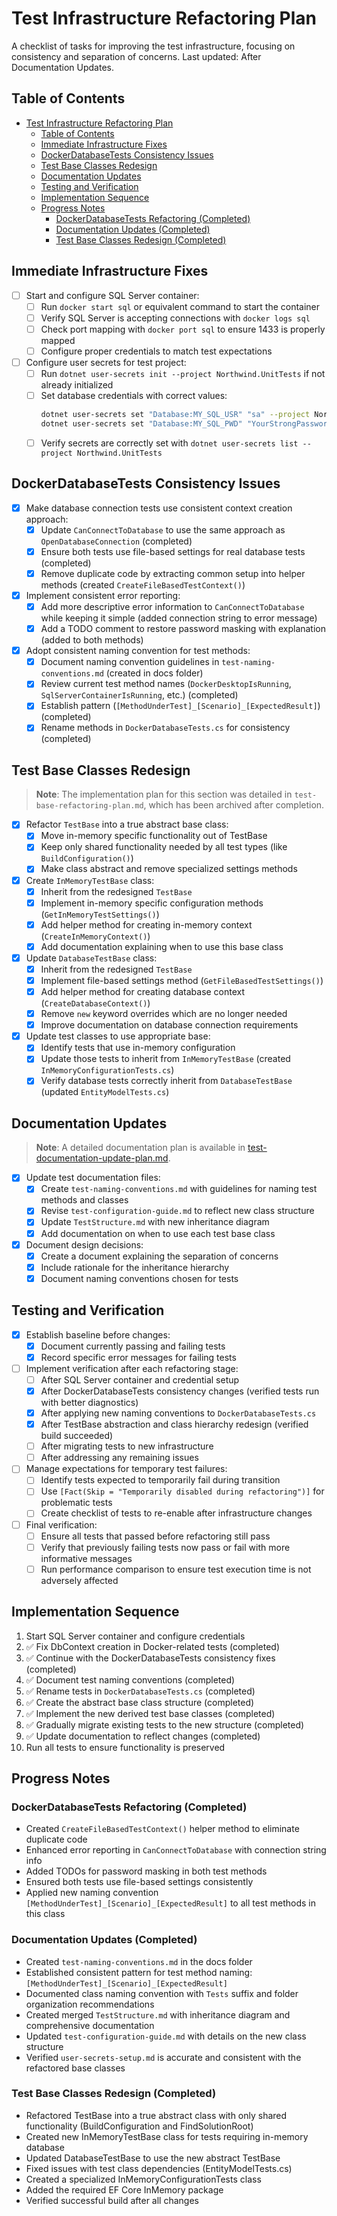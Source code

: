 # Test Infrastructure Refactoring Plan

A checklist of tasks for improving the test infrastructure, focusing on consistency and separation of concerns.
Last updated: After Documentation Updates.

## Table of Contents

- [Test Infrastructure Refactoring Plan](#test-infrastructure-refactoring-plan)
  - [Table of Contents](#table-of-contents)
  - [Immediate Infrastructure Fixes](#immediate-infrastructure-fixes)
  - [DockerDatabaseTests Consistency Issues](#dockerdatabasetests-consistency-issues)
  - [Test Base Classes Redesign](#test-base-classes-redesign)
  - [Documentation Updates](#documentation-updates)
  - [Testing and Verification](#testing-and-verification)
  - [Implementation Sequence](#implementation-sequence)
  - [Progress Notes](#progress-notes)
    - [DockerDatabaseTests Refactoring (Completed)](#dockerdatabasetests-refactoring-completed)
    - [Documentation Updates (Completed)](#documentation-updates-completed)
    - [Test Base Classes Redesign (Completed)](#test-base-classes-redesign-completed)

## Immediate Infrastructure Fixes

- [ ] Start and configure SQL Server container:
  - [ ] Run `docker start sql` or equivalent command to start the container
  - [ ] Verify SQL Server is accepting connections with `docker logs sql`
  - [ ] Check port mapping with `docker port sql` to ensure 1433 is properly mapped
  - [ ] Configure proper credentials to match test expectations

- [ ] Configure user secrets for test project:
  - [ ] Run `dotnet user-secrets init --project Northwind.UnitTests` if not already initialized
  - [ ] Set database credentials with correct values:
    ```bash
    dotnet user-secrets set "Database:MY_SQL_USR" "sa" --project Northwind.UnitTests
    dotnet user-secrets set "Database:MY_SQL_PWD" "YourStrongPassword" --project Northwind.UnitTests
    ```
  - [ ] Verify secrets are correctly set with `dotnet user-secrets list --project Northwind.UnitTests`

## DockerDatabaseTests Consistency Issues

- [x] Make database connection tests use consistent context creation approach:
  - [x] Update `CanConnectToDatabase` to use the same approach as `OpenDatabaseConnection` (completed)
  - [x] Ensure both tests use file-based settings for real database tests (completed)
  - [x] Remove duplicate code by extracting common setup into helper methods (created `CreateFileBasedTestContext()`)

- [x] Implement consistent error reporting:
  - [x] Add more descriptive error information to `CanConnectToDatabase` while keeping it simple (added connection string to error message)
  - [x] Add a TODO comment to restore password masking with explanation (added to both methods)

- [x] Adopt consistent naming convention for test methods:
  - [x] Document naming convention guidelines in `test-naming-conventions.md` (created in docs folder)
  - [x] Review current test method names (`DockerDesktopIsRunning`, `SqlServerContainerIsRunning`, etc.) (completed)
  - [x] Establish pattern (`[MethodUnderTest]_[Scenario]_[ExpectedResult]`) (completed)
  - [x] Rename methods in `DockerDatabaseTests.cs` for consistency (completed)

## Test Base Classes Redesign

> **Note**: The implementation plan for this section was detailed in `test-base-refactoring-plan.md`, which has been archived after completion.

- [x] Refactor `TestBase` into a true abstract base class:
  - [x] Move in-memory specific functionality out of TestBase
  - [x] Keep only shared functionality needed by all test types (like `BuildConfiguration()`)
  - [x] Make class abstract and remove specialized settings methods

- [x] Create `InMemoryTestBase` class:
  - [x] Inherit from the redesigned `TestBase`
  - [x] Implement in-memory specific configuration methods (`GetInMemoryTestSettings()`)
  - [x] Add helper method for creating in-memory context (`CreateInMemoryContext()`)
  - [x] Add documentation explaining when to use this base class

- [x] Update `DatabaseTestBase` class:
  - [x] Inherit from the redesigned `TestBase`
  - [x] Implement file-based settings method (`GetFileBasedTestSettings()`)
  - [x] Add helper method for creating database context (`CreateDatabaseContext()`)
  - [x] Remove `new` keyword overrides which are no longer needed
  - [x] Improve documentation on database connection requirements

- [x] Update test classes to use appropriate base:
  - [x] Identify tests that use in-memory configuration
  - [x] Update those tests to inherit from `InMemoryTestBase` (created `InMemoryConfigurationTests.cs`)
  - [x] Verify database tests correctly inherit from `DatabaseTestBase` (updated `EntityModelTests.cs`)

## Documentation Updates

> **Note**: A detailed documentation plan is available in [test-documentation-update-plan.md](test-documentation-update-plan.md).

- [x] Update test documentation files:
  - [x] Create `test-naming-conventions.md` with guidelines for naming test methods and classes
  - [x] Revise `test-configuration-guide.md` to reflect new class structure
  - [x] Update `TestStructure.md` with new inheritance diagram
  - [x] Add documentation on when to use each test base class

- [x] Document design decisions:
  - [x] Create a document explaining the separation of concerns
  - [x] Include rationale for the inheritance hierarchy
  - [x] Document naming conventions chosen for tests

## Testing and Verification

- [x] Establish baseline before changes:
  - [x] Document currently passing and failing tests
  - [x] Record specific error messages for failing tests

- [ ] Implement verification after each refactoring stage:
  - [ ] After SQL Server container and credential setup
  - [x] After DockerDatabaseTests consistency changes (verified tests run with better diagnostics)
  - [x] After applying new naming conventions to `DockerDatabaseTests.cs`
  - [x] After TestBase abstraction and class hierarchy redesign (verified build succeeded)
  - [ ] After migrating tests to new infrastructure
  - [ ] After addressing any remaining issues

- [ ] Manage expectations for temporary test failures:
  - [ ] Identify tests expected to temporarily fail during transition
  - [ ] Use `[Fact(Skip = "Temporarily disabled during refactoring")]` for problematic tests
  - [ ] Create checklist of tests to re-enable after infrastructure changes

- [ ] Final verification:
  - [ ] Ensure all tests that passed before refactoring still pass
  - [ ] Verify that previously failing tests now pass or fail with more informative messages
  - [ ] Run performance comparison to ensure test execution time is not adversely affected

## Implementation Sequence

1. Start SQL Server container and configure credentials
2. ✅ Fix DbContext creation in Docker-related tests (completed)
3. ✅ Continue with the DockerDatabaseTests consistency fixes (completed)
4. ✅ Document test naming conventions (completed)
5. ✅ Rename tests in `DockerDatabaseTests.cs` (completed)
6. ✅ Create the abstract base class structure (completed)
7. ✅ Implement the new derived test base classes (completed)
8. ✅ Gradually migrate existing tests to the new structure (completed)
9. ✅ Update documentation to reflect changes (completed)
10. Run all tests to ensure functionality is preserved

## Progress Notes

### DockerDatabaseTests Refactoring (Completed)
- Created `CreateFileBasedTestContext()` helper method to eliminate duplicate code
- Enhanced error reporting in `CanConnectToDatabase` with connection string info
- Added TODOs for password masking in both test methods
- Ensured both tests use file-based settings consistently
- Applied new naming convention `[MethodUnderTest]_[Scenario]_[ExpectedResult]` to all test methods in this class

### Documentation Updates (Completed)
- Created `test-naming-conventions.md` in the docs folder
- Established consistent pattern for test method naming: `[MethodUnderTest]_[Scenario]_[ExpectedResult]`
- Documented class naming convention with `Tests` suffix and folder organization recommendations
- Created merged `TestStructure.md` with inheritance diagram and comprehensive documentation
- Updated `test-configuration-guide.md` with details on the new class structure
- Verified `user-secrets-setup.md` is accurate and consistent with the refactored base classes

### Test Base Classes Redesign (Completed)
- Refactored TestBase into a true abstract class with only shared functionality (BuildConfiguration and FindSolutionRoot)
- Created new InMemoryTestBase class for tests requiring in-memory database
- Updated DatabaseTestBase to use the new abstract TestBase
- Fixed issues with test class dependencies (EntityModelTests.cs)
- Created a specialized InMemoryConfigurationTests class
- Added the required EF Core InMemory package
- Verified successful build after all changes